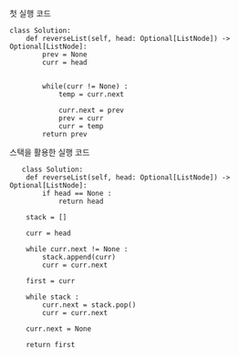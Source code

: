 첫 실행 코드

    class Solution:
        def reverseList(self, head: Optional[ListNode]) -> Optional[ListNode]:
            prev = None
            curr = head
            
    
    		while(curr != None) :
            	temp = curr.next    
            
            	curr.next = prev
            	prev = curr
            	curr = temp
        	return prev





스택을 활용한 실행 코드



       class Solution:
        def reverseList(self, head: Optional[ListNode]) -> Optional[ListNode]:
            if head == None :
                return head
       
       	stack = []
        
        curr = head
        
        while curr.next != None :
            stack.append(curr)
            curr = curr.next
            
        first = curr
        
        while stack :
            curr.next = stack.pop()
            curr = curr.next
            
        curr.next = None
        
        return first

